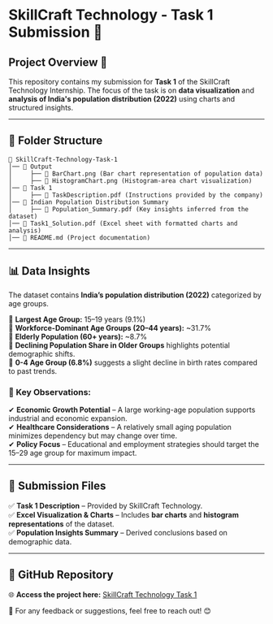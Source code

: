 # **SkillCraft Technology - Task 1 Submission** 🚀  

## **Project Overview** 📌  
This repository contains my submission for **Task 1** of the SkillCraft Technology Internship. The focus of the task is on **data visualization** and **analysis of India's population distribution (2022)** using charts and structured insights.  

---

## **📂 Folder Structure**  
```
📁 SkillCraft-Technology-Task-1
│── 📂 Output
│     ├── 📸 BarChart.png (Bar chart representation of population data)
│     ├── 📸 HistogramChart.png (Histogram-area chart visualization)
│── 📂 Task 1
│     ├── 📜 TaskDescription.pdf (Instructions provided by the company)
│── 📂 Indian Population Distribution Summary
│     ├── 📜 Population_Summary.pdf (Key insights inferred from the dataset)
│── 📜 Task1_Solution.pdf (Excel sheet with formatted charts and analysis)
│── 📜 README.md (Project documentation)
```

---

## **📊 Data Insights**  
The dataset contains **India’s population distribution (2022)** categorized by age groups.  

🔹 **Largest Age Group:** 15–19 years (9.1%)  
🔹 **Workforce-Dominant Age Groups (20–44 years):** ~31.7%  
🔹 **Elderly Population (60+ years):** ~8.7%  
🔹 **Declining Population Share in Older Groups** highlights potential demographic shifts.  
🔹 **0-4 Age Group (6.8%)** suggests a slight decline in birth rates compared to past trends.  

### **📢 Key Observations:**  
✔ **Economic Growth Potential** – A large working-age population supports industrial and economic expansion.  
✔ **Healthcare Considerations** – A relatively small aging population minimizes dependency but may change over time.  
✔ **Policy Focus** – Educational and employment strategies should target the 15–29 age group for maximum impact.  

---

## **📜 Submission Files**  
✅ **Task 1 Description** – Provided by SkillCraft Technology.  
✅ **Excel Visualization & Charts** – Includes **bar charts** and **histogram representations** of the dataset.  
✅ **Population Insights Summary** – Derived conclusions based on demographic data.  

---

## **🔗 GitHub Repository**  
🌐 **Access the project here:** [SkillCraft Technology Task 1](https://github.com/Gyanankur23/SkillCraft-Technology-Task-1.git)  

📩 For any feedback or suggestions, feel free to reach out! 😊  
